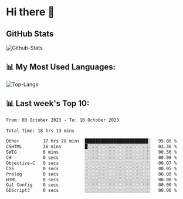 # Hi there 👋

## GitHub Stats
![Github-Stats](https://github-readme-stats-sigma-five.vercel.app/api?username=ltorson&show_icons=true&theme=radical&count_private=true)

## 📊 My Most Used Languages:
![Top-Langs](https://github-readme-stats-sigma-five.vercel.app/api/top-langs/?username=LTorson&layout=compact&langs_count=10)

## 📊 Last week's Top 10:
<!--START_SECTION:waka-->

```txt
From: 03 October 2023 - To: 10 October 2023

Total Time: 18 hrs 13 mins

Other         17 hrs 28 mins  ████████████████████████░   95.86 %
CSHTML        36 mins         █░░░░░░░░░░░░░░░░░░░░░░░░   03.38 %
SWIG          6 mins          ░░░░░░░░░░░░░░░░░░░░░░░░░   00.56 %
C#            0 secs          ░░░░░░░░░░░░░░░░░░░░░░░░░   00.08 %
Objective-C   0 secs          ░░░░░░░░░░░░░░░░░░░░░░░░░   00.07 %
CSS           0 secs          ░░░░░░░░░░░░░░░░░░░░░░░░░   00.05 %
Prolog        0 secs          ░░░░░░░░░░░░░░░░░░░░░░░░░   00.00 %
HTML          0 secs          ░░░░░░░░░░░░░░░░░░░░░░░░░   00.00 %
Git Config    0 secs          ░░░░░░░░░░░░░░░░░░░░░░░░░   00.00 %
GDScript3     0 secs          ░░░░░░░░░░░░░░░░░░░░░░░░░   00.00 %
```

<!--END_SECTION:waka-->
